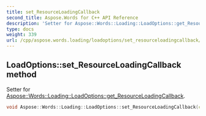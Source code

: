 ```yaml
---
title: set_ResourceLoadingCallback
second_title: Aspose.Words for C++ API Reference
description: 'Setter for Aspose::Words::Loading::LoadOptions::get_ResourceLoadingCallback.'
type: docs
weight: 339
url: /cpp/aspose.words.loading/loadoptions/set_resourceloadingcallback/
---
```

## LoadOptions::set_ResourceLoadingCallback method


Setter for [Aspose::Words::Loading::LoadOptions::get_ResourceLoadingCallback](../get_resourceloadingcallback/).

```cpp
void Aspose::Words::Loading::LoadOptions::set_ResourceLoadingCallback(const System::SharedPtr<Aspose::Words::Loading::IResourceLoadingCallback> &value)
```

